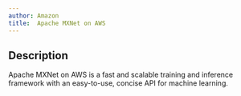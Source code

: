 ```yaml
---
author: Amazon
title:  Apache MXNet on AWS
---
```


## Description

Apache MXNet on AWS is a fast and scalable training and inference framework with an easy-to-use, concise API for machine learning.
